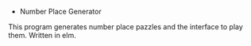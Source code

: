 * Number Place Generator

This program generates number place pazzles and the interface to play them.
Written in elm.
